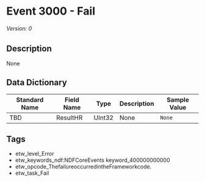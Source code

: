 # Event 3000 - Fail
###### Version: 0

## Description
None

## Data Dictionary
|Standard Name|Field Name|Type|Description|Sample Value|
|---|---|---|---|---|
|TBD|ResultHR|UInt32|None|`None`|

## Tags
* etw_level_Error
* etw_keywords_ndf:NDFCoreEvents keyword_400000000000
* etw_opcode_ThefailureoccurredintheFrameworkcode.
* etw_task_Fail